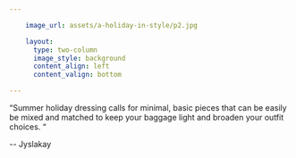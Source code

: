 ```yaml
---

    image_url: assets/a-holiday-in-style/p2.jpg

    layout:
      type: two-column
      image_style: background
      content_align: left
      content_valign: bottom

---
```


“Summer holiday dressing calls for minimal, basic pieces that can be easily be mixed and matched to keep your baggage light and broaden your outfit choices. “

-- Jyslakay
